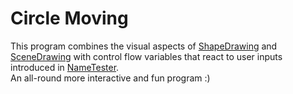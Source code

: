 # Circle Moving
This program combines the visual aspects of [ShapeDrawing](https://github.com/aminrajbanshi/Beginners-Cplusplus/tree/main/ShapeDrawing "ShapeDrawing") and [SceneDrawing](https://www.google.com "SceneDrawing") with control flow variables that react to user inputs introduced in [NameTester](https://www.google.com "NameTester").  
An all-round more interactive and fun program :)  
